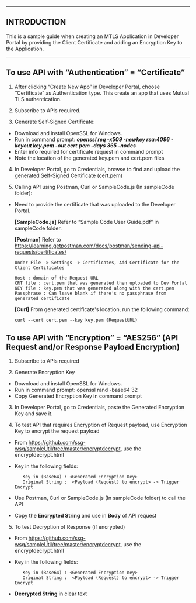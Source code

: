 ------------
INTRODUCTION
------------

This is a sample guide when creating an MTLS Application in Developer Portal by providing the Client Certificate and adding an Encryption Key to the Application.

------------


To use API with “Authentication” = “Certificate”
------------------------------------------------
1. After clicking “Create New App” in Developer Portal, choose “Certificate” as Authentication type. This create an app that uses Mutual TLS authentication.

2. Subscribe to APIs required.
                                
3. Generate Self-Signed Certificate:
* Download and install OpenSSL for Windows.
* Run in command prompt:  **_openssl req -x509 -newkey rsa:4096 -keyout key.pem -out cert.pem -days 365 –nodes_**
* Enter info required for certificate request in command prompt
* Note the location of the generated key.pem and cert.pem files

4. In Developer Portal, go to Credentials, browse to find and upload the generated Self-Signed Certificate (cert.pem) 

5. Calling API using Postman, Curl or SampleCode.js (In sampleCode folder):
* Need to provide the certificate that was uploaded to the Developer Portal.

    **[SampleCode.js]** Refer to “Sample Code User Guide.pdf” in sampleCode folder.

    **[Postman]** Refer to https://learning.getpostman.com/docs/postman/sending-api-requests/certificates/ 

      Under File -> Settings -> Certificates, Add Certificate for the Client Certificates

      Host : domain of the Request URL
      CRT file : cert.pem that was generated then uploaded to Dev Portal
      KEY file : key.pem that was generated along with the cert.pem
      Passphrase : Can leave blank if there's no passphrase from generated certificate

    **[Curl]** From generated certificate's location, run the following command: 
    
    `curl --cert cert.pem --key key.pem {RequestURL}`



To use API with “Encryption” = “AES256” (API Request and/or Response Payload Encryption)
------------------------------------------------
1. Subscribe to APIs required

2. Generate Encryption Key
- Download and install OpenSSL for Windows.
- Run in command prompt: openssl rand -base64 32
- Copy Generated Encryption Key in command prompt

3. In Developer Portal, go to Credentials, paste the Generated Encryption Key and save it.

4. To test API that requires Encryption of Request payload, use Encryption Key to encrypt the request payload
- From https://github.com/ssg-wsg/sampleUtil/tree/master/encryptdecrypt, use the encryptdecrypt.html
- Key in the following fields:

         Key in (Base64) : <Generated Encryption Key>
         Original String :  <Payload (Request) to encrypt> -> Trigger Encrypt 
         
- Use Postman, Curl or SampleCode.js (In sampleCode folder) to call the API
- Copy the **Encrypted String** and use in **Body** of API request                                                
                      
5. To test Decryption of Response (if encrypted)
- From https://github.com/ssg-wsg/sampleUtil/tree/master/encryptdecrypt, use the encryptdecrypt.html
- Key in the following fields:

         Key in (Base64) : <Generated Encryption Key>
         Original String :  <Payload (Request) to encrypt> -> Trigger Encrypt 
         
- **Decrypted String** in clear text
